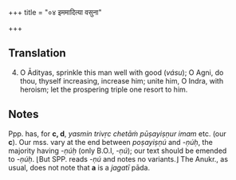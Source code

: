 +++
title = "०४ इममादित्या वसुना"

+++
## Translation
4. O Ādityas, sprinkle this man well with good (*vásu*); O Agni, do  
thou, thyself increasing, increase him; unite him, O Indra, with  
heroism; let the prospering triple one resort to him.

## Notes
Ppp. has, for **c, d**, *yasmin trivṛc chetāṁ pūṣayiṣṇur imam* etc. (our  
**c**). Our mss. vary at the end between *poṣayiṣṇú* and *-ṇúḥ*, the  
majority having *-ṇúḥ* (only B.O.I, *-ṇú*); our text should be emended  
to *-ṇúḥ*. ⌊But SPP. reads *-ṇú* and notes no variants.⌋ The Anukr., as  
usual, does not note that **a** is a *jagatī* pāda.
